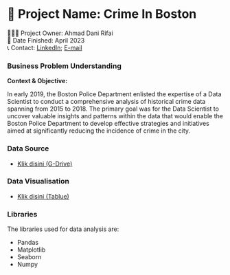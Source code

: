 # 🚩 Project Name: Crime In Boston

🙋🏻‍♂️ Project Owner: Ahmad Dani Rifai  
🏁 Date Finished: April 2023  
📞 Contact: [LinkedIn](https://www.linkedin.com/in/ahmad-dhani-0b8b6a22b/); [E-mail](adhani866@gmail.com)

### **Business Problem Understanding**

**Context & Objective:**

In early 2019, the Boston Police Department enlisted the expertise of a Data Scientist to conduct a comprehensive analysis of historical crime data spanning from 2015 to 2018. The primary goal was for the Data Scientist to uncover valuable insights and patterns within the data that would enable the Boston Police Department to develop effective strategies and initiatives aimed at significantly reducing the incidence of crime in the city.

### **Data Source**

- [Klik disini (G-Drive)](https://www.kaggle.com/datasets/AnalyzeBoston/crimes-in-boston)

### **Data Visualisation**

- [Klik disini (Tablue)](https://public.tableau.com/app/profile/ahmad.dani.rifai/viz/CapstoneProjectModul2_16805974149740/Dashboard1)

### **Libraries**

The libraries used for data analysis are:

- Pandas
- Matplotlib
- Seaborn
- Numpy
